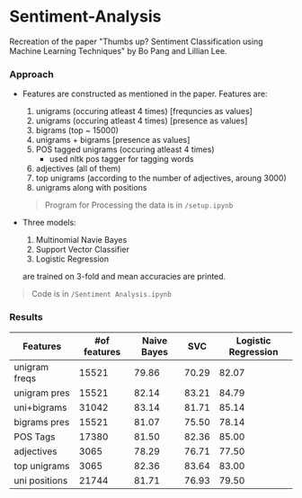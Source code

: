 # Sentiment-Analysis
Recreation of the paper "Thumbs up? Sentiment Classification using Machine Learning Techniques" by Bo Pang and Lillian Lee.

### Approach

- Features are constructed as mentioned in the paper. Features are:
  1. unigrams (occuring atleast 4 times) [frequncies as values]
  2. unigrams (occuring atleast 4 times) [presence as values]
  3. bigrams (top ~ 15000)
  4. unigrams + bigrams [presence as values]
  5. POS tagged unigrams (occuring atleast 4 times)
     - used nltk pos tagger for tagging words
  6. adjectives (all of them)
  7. top unigrams (according to the number of adjectives, aroung 3000)
  8. unigrams along with positions

  > Program for Processing the data is in `/setup.ipynb`

- Three models:
  1. Multinomial Navie Bayes
  2. Support Vector Classifier
  3. Logistic Regression
 
   are trained on 3-fold and mean accuracies are printed.
  
> Code is in `/Sentiment Analysis.ipynb`

### Results

| Features | #of features	| Naive Bayes	| SVC	| Logistic Regression |
| -------- | ------------ | ----------- | --- | ------------------- |
| unigram freqs |	15521	|	79.86	| 70.29	|	82.07 |
| unigram pres|	15521	|	82.14	|	83.21	|	84.79 |
| uni+bigrams	| 31042	|	83.14	|	81.71	|	85.14 |
| bigrams pres |	15521	|	81.07	|	75.50	|	78.14 |
| POS Tags | 17380	|	81.50	|	82.36	|	85.00 |
| adjectives | 3065	|	78.29	| 76.71	|	77.50 |
| top unigrams	| 3065	|	82.36	|	83.64	|	83.00 |
| uni positions	| 21744	|	81.71	|	76.93	|	79.50 |
